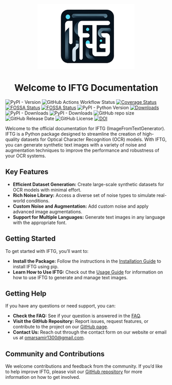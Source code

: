 <div align="center">
    <img src="assets/iftg_logo_small.png" alt="Logo" width="60%">
    <h1><b>Welcome to IFTG Documentation</b></h1>
</div>

![PyPI - Version](https://img.shields.io/pypi/v/iftg)
![GitHub Actions Workflow Status](https://img.shields.io/github/actions/workflow/status/OmarSamirz/ImageFromTextGenerator/.%2F.github%2Fworkflows%2Ftest.yml)
[![Coverage Status](https://coveralls.io/repos/github/OmarSamirz/ImageFromTextGenerator/badge.svg?branch=main)](https://coveralls.io/github/OmarSamirz/ImageFromTextGenerator?branch=main)
[![FOSSA Status](https://app.fossa.com/api/projects/git%2Bgithub.com%2FOmarSamirz%2FImageFromTextGenerator.svg?type=shield&issueType=license)](https://app.fossa.com/projects/git%2Bgithub.com%2FOmarSamirz%2FImageFromTextGenerator?ref=badge_shield&issueType=license)
[![FOSSA Status](https://app.fossa.com/api/projects/git%2Bgithub.com%2FOmarSamirz%2FImageFromTextGenerator.svg?type=shield&issueType=security)](https://app.fossa.com/projects/git%2Bgithub.com%2FOmarSamirz%2FImageFromTextGenerator?ref=badge_shield&issueType=security)
![PyPI - Python Version](https://img.shields.io/pypi/pyversions/iftg)
[![Downloads](https://static.pepy.tech/badge/iftg)](https://pepy.tech/project/iftg)
![PyPI - Downloads](https://img.shields.io/pypi/dm/iftg?color=%231082c3)
![PyPI - Downloads](https://img.shields.io/pypi/dw/iftg?color=%231082c3)
![GitHub repo size](https://img.shields.io/github/repo-size/OmarSamirz/ImageFromTextGenerator)
![GitHub Release Date](https://img.shields.io/github/release-date/OmarSamirz/ImageFromTextGenerator)
![GitHub License](https://img.shields.io/github/license/OmarSamirz/ImageFromTextGenerator?logoColor=%230d7fc0)
[![DOI](https://zenodo.org/badge/839921966.svg)](https://zenodo.org/doi/10.5281/zenodo.13732596)

Welcome to the official documentation for IFTG (ImageFromTextGenerator). IFTG is a Python package designed to streamline the creation of high-quality datasets for Optical Character Recognition (OCR) models. With IFTG, you can generate synthetic text images with a variety of noise and augmentation techniques to improve the performance and robustness of your OCR systems.

 
## **Key Features**
- **Efficient Dataset Generation:** Create large-scale synthetic datasets for OCR models with minimal effort.
- **Rich Noise Library:** Access a diverse set of noise types to simulate real-world conditions.
- **Custom Noise and Augmentation:** Add custom noise and apply advanced image augmentations.
- **Support for Multiple Languages:** Generate text images in any language with the appropriate font.


## **Getting Started**
To get started with IFTG, you’ll want to:

- **Install the Package:** Follow the instructions in the [Installation Guide](getting_started/installation.md) to install IFTG using pip.
- **Learn How to Use IFTG:** Check out the [Usage Guide](getting_started/tutorial.md) for information on how to use IFTG to generate and manage text images.
<!-- - **Explore the Features:** Dive into the [Features Section](features.md) to see what IFTG can do and how it can benefit your OCR projects. -->


## **Getting Help**
If you have any questions or need support, you can:

- **Check the FAQ:** See if your question is answered in the [FAQ](https://github.com/OmarSamirz/ImageFromTextGenerator/issues).
- **Visit the GitHub Repository:** Report issues, request features, or contribute to the project on our [GitHub page](https://github.com/OmarSamirz/ImageFromTextGenerator).
- **Contact Us:** Reach out through the contact form on our website or email us at omarsamir1300@gmail.com.


## **Community and Contributions**
We welcome contributions and feedback from the community. If you’d like to help improve IFTG, please visit our [GitHub repository](https://github.com/OmarSamirz/ImageFromTextGenerator) for more information on how to get involved.